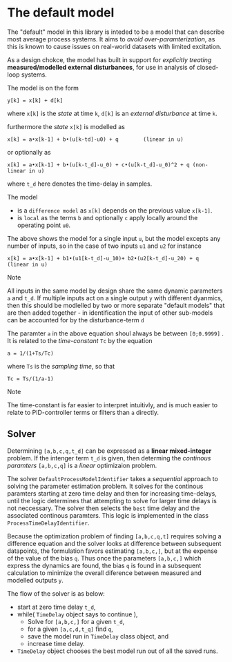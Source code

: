 # The default model

The "default" model in this library is inteded to be a model that can describe most average process systems. 
It aims to *avoid over-paramterization*, as this is known to cause issues on real-world datasets with limited excitation.

As a design chokce, the model has built in support for *explicitly treating* **measured/modelled external disturbances**, for use in analysis of closed-loop systems.

The model is on the form
```
y[k] = x[k] + d[k]
```
where ``x[k]`` is the *state* at time ``k``, ``d[k]`` is an *external disturbance* at time ``k``.

furthermore the *state* ``x[k]`` is modelled as
```
x[k] = a•x[k-1] + b•(u[k-td]-u0) + q		(linear in u)
```
or optionally as
``` 
x[k] = a•x[k-1] + b•(u[k-t_d]-u_0) + c•(u[k-t_d]-u_0)^2 + q	(non-linear in u)
```
where ``t_d`` here denotes the time-delay in samples.


The model 
- is a ``difference model`` as ``x[k]`` depends on the previous value ``x[k-1]``.
- is ``local`` as the terms ``b`` and optionally ``c`` apply locally around the operating point ``u0``. 

The above shows the model for a single input ``u``, but the model excepts any number of inputs, so in the case of two inputs ``u1`` and ``u2`` for instance
```
x[k] = a•x[k-1] + b1•(u1[k-t_d]-u_10)+ b2•(u2[k-t_d]-u_20) + q		(linear in u)
```

> [!Note]
> All inputs in the same model by design share the same dynamic parameters ``a`` and ``t_d``. If multiple inputs act on a single output ``y`` with different
> dyanmics, then this should be modlelled by two or more separate "default models" that are then added together - in identification the input of other 
> sub-models can be accounted for by the disturbance-term ``d``
  
The paramter ``a`` in the above equation shoul always be between ``[0;0.9999]`` . 
It is related to the *time-constant* ``Tc`` by the equation
```
a = 1/(1+Ts/Tc)
```  
where ``Ts`` is the *sampling time*, so that
```
Tc = Ts/(1/a-1)
```  
> [!Note]
>The time-constant is far easier to interpret intuitivly, and is much easier to relate to PID-controller terms or filters than ``a`` directly.

##  Solver

Determining ``[a,b,c,q,t_d]`` can be expressed as a **linear mixed-integer** problem.
If the intenger term ``t_d`` is given, then determing the *continous paramters* ``[a,b,c,q]`` is a *linear* optimizaion problem.

The solver ``DefaultProcessModelIdentifier`` takes a *sequential* approach to solving the parameter estimation problem.
It solves for the continous paramters starting at zero time delay and then for increasing time-delays, until the logic determines that 
attempting to solve for larger time delays is not neccessary. The solver then selects the ``best`` time delay and the associated continous paramters.
This logic is implemented in the class ``ProcessTimeDelayIdentifier``.

Because the optimization problem of finding ``[a,b,c,q,t]`` requires solving a difference equation and the solver looks at difference between subsequent datapoints, the formulation favors estimating ``[a,b,c,]``, but at the expense of the value of the bias ``q``. Thus once the parameters ``[a,b,c,]`` which express the dynamics are found, the bias ``q`` is found in a subsequent calculation to minimize the overall diference between measured and modelled outputs ``y``.

The flow of the solver is as below:

- start at zero time delay ``t_d``,
- while( ``TimeDelay`` object says to continue ),
	- Solve for ``[a,b,c,]`` for a given ``t_d``,
	- for a given ``[a,c,d,t_q]`` find ``q``,
	- save the model run in ``TimeDelay`` class object, and
	- increase time delay.
- ``TimeDelay`` object chooses the best model run out of all the saved runs.








